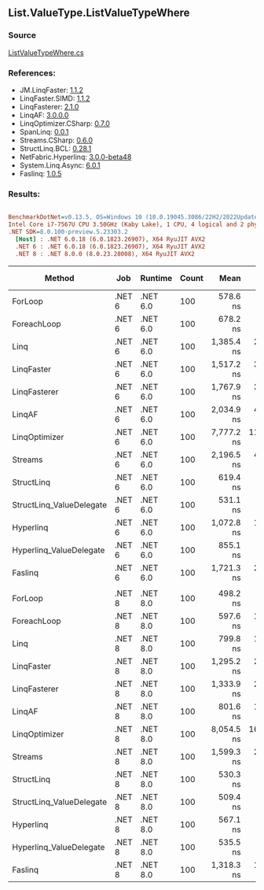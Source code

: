 ﻿## List.ValueType.ListValueTypeWhere

### Source
[ListValueTypeWhere.cs](../LinqBenchmarks/List/ValueType/ListValueTypeWhere.cs)

### References:
- JM.LinqFaster: [1.1.2](https://www.nuget.org/packages/JM.LinqFaster/1.1.2)
- LinqFaster.SIMD: [1.1.2](https://www.nuget.org/packages/LinqFaster.SIMD/1.0.3)
- LinqFasterer: [2.1.0](https://www.nuget.org/packages/LinqFasterer/2.1.0)
- LinqAF: [3.0.0.0](https://www.nuget.org/packages/LinqAF/3.0.0.0)
- LinqOptimizer.CSharp: [0.7.0](https://www.nuget.org/packages/LinqOptimizer.CSharp/0.7.0)
- SpanLinq: [0.0.1](https://www.nuget.org/packages/SpanLinq/0.0.1)
- Streams.CSharp: [0.6.0](https://www.nuget.org/packages/Streams.CSharp/0.6.0)
- StructLinq.BCL: [0.28.1](https://www.nuget.org/packages/StructLinq/0.28.1)
- NetFabric.Hyperlinq: [3.0.0-beta48](https://www.nuget.org/packages/NetFabric.Hyperlinq/3.0.0-beta48)
- System.Linq.Async: [6.0.1](https://www.nuget.org/packages/System.Linq.Async/6.0.1)
- Faslinq: [1.0.5](https://www.nuget.org/packages/Faslinq/1.0.5)

### Results:
``` ini

BenchmarkDotNet=v0.13.5, OS=Windows 10 (10.0.19045.3086/22H2/2022Update)
Intel Core i7-7567U CPU 3.50GHz (Kaby Lake), 1 CPU, 4 logical and 2 physical cores
.NET SDK=8.0.100-preview.5.23303.2
  [Host] : .NET 6.0.18 (6.0.1823.26907), X64 RyuJIT AVX2
  .NET 6 : .NET 6.0.18 (6.0.1823.26907), X64 RyuJIT AVX2
  .NET 8 : .NET 8.0.0 (8.0.23.28008), X64 RyuJIT AVX2


```
|                   Method |    Job |  Runtime | Count |       Mean |     Error |    StdDev |     Median |         Ratio | RatioSD |    Gen0 |   Gen1 | Allocated | Alloc Ratio |
|------------------------- |------- |--------- |------ |-----------:|----------:|----------:|-----------:|--------------:|--------:|--------:|-------:|----------:|------------:|
|                  ForLoop | .NET 6 | .NET 6.0 |   100 |   578.6 ns |   3.08 ns |   2.57 ns |   578.3 ns |      baseline |         |       - |      - |         - |          NA |
|              ForeachLoop | .NET 6 | .NET 6.0 |   100 |   678.2 ns |   7.63 ns |   6.37 ns |   676.9 ns |  1.17x slower |   0.01x |       - |      - |         - |          NA |
|                     Linq | .NET 6 | .NET 6.0 |   100 | 1,385.4 ns |  27.72 ns |  65.33 ns | 1,357.9 ns |  2.39x slower |   0.11x |  0.0877 |      - |     184 B |          NA |
|               LinqFaster | .NET 6 | .NET 6.0 |   100 | 1,517.2 ns |  38.60 ns | 111.99 ns | 1,463.7 ns |  2.62x slower |   0.21x |  3.8605 |      - |    8088 B |          NA |
|             LinqFasterer | .NET 6 | .NET 6.0 |   100 | 1,767.9 ns |  35.32 ns |  47.15 ns | 1,771.0 ns |  3.03x slower |   0.05x |  4.7379 |      - |    9936 B |          NA |
|                   LinqAF | .NET 6 | .NET 6.0 |   100 | 2,034.9 ns |  46.50 ns | 126.50 ns | 2,061.8 ns |  3.25x slower |   0.23x |       - |      - |         - |          NA |
|            LinqOptimizer | .NET 6 | .NET 6.0 |   100 | 7,777.2 ns | 118.10 ns | 104.70 ns | 7,757.3 ns | 13.46x slower |   0.17x | 62.4847 | 0.0153 |  134925 B |          NA |
|                  Streams | .NET 6 | .NET 6.0 |   100 | 2,196.5 ns |  42.85 ns |  65.44 ns | 2,173.9 ns |  3.80x slower |   0.13x |  0.4044 |      - |     848 B |          NA |
|               StructLinq | .NET 6 | .NET 6.0 |   100 |   619.4 ns |   3.17 ns |   2.48 ns |   619.4 ns |  1.07x slower |   0.01x |  0.0191 |      - |      40 B |          NA |
| StructLinq_ValueDelegate | .NET 6 | .NET 6.0 |   100 |   531.1 ns |   2.09 ns |   1.63 ns |   530.6 ns |  1.09x faster |   0.01x |       - |      - |         - |          NA |
|                Hyperlinq | .NET 6 | .NET 6.0 |   100 | 1,072.8 ns |  10.86 ns |   8.48 ns | 1,071.4 ns |  1.85x slower |   0.02x |       - |      - |         - |          NA |
|  Hyperlinq_ValueDelegate | .NET 6 | .NET 6.0 |   100 |   855.1 ns |   4.67 ns |   4.37 ns |   854.7 ns |  1.48x slower |   0.01x |       - |      - |         - |          NA |
|                  Faslinq | .NET 6 | .NET 6.0 |   100 | 1,721.3 ns |  21.76 ns |  18.17 ns | 1,718.5 ns |  2.97x slower |   0.03x |  3.8605 |      - |    8088 B |          NA |
|                          |        |          |       |            |           |           |            |               |         |         |        |           |             |
|                  ForLoop | .NET 8 | .NET 8.0 |   100 |   498.2 ns |   5.74 ns |   4.49 ns |   497.0 ns |      baseline |         |       - |      - |         - |          NA |
|              ForeachLoop | .NET 8 | .NET 8.0 |   100 |   597.6 ns |  10.78 ns |   9.00 ns |   593.5 ns |  1.20x slower |   0.02x |       - |      - |         - |          NA |
|                     Linq | .NET 8 | .NET 8.0 |   100 |   799.8 ns |  14.13 ns |  27.90 ns |   786.2 ns |  1.63x slower |   0.06x |  0.0877 |      - |     184 B |          NA |
|               LinqFaster | .NET 8 | .NET 8.0 |   100 | 1,295.2 ns |  24.32 ns |  22.75 ns | 1,288.7 ns |  2.61x slower |   0.04x |  3.8605 |      - |    8088 B |          NA |
|             LinqFasterer | .NET 8 | .NET 8.0 |   100 | 1,333.9 ns |  20.60 ns |  22.89 ns | 1,332.8 ns |  2.67x slower |   0.07x |  4.7379 |      - |    9936 B |          NA |
|                   LinqAF | .NET 8 | .NET 8.0 |   100 |   801.6 ns |  16.00 ns |  38.63 ns |   788.6 ns |  1.62x slower |   0.09x |       - |      - |         - |          NA |
|            LinqOptimizer | .NET 8 | .NET 8.0 |   100 | 8,054.5 ns | 160.61 ns | 362.52 ns | 8,159.5 ns | 15.49x slower |   0.53x | 62.4695 | 0.0153 |  134906 B |          NA |
|                  Streams | .NET 8 | .NET 8.0 |   100 | 1,599.3 ns |  21.61 ns |  16.87 ns | 1,596.2 ns |  3.21x slower |   0.03x |  0.4044 |      - |     848 B |          NA |
|               StructLinq | .NET 8 | .NET 8.0 |   100 |   530.3 ns |   6.62 ns |   5.16 ns |   528.1 ns |  1.06x slower |   0.01x |  0.0191 |      - |      40 B |          NA |
| StructLinq_ValueDelegate | .NET 8 | .NET 8.0 |   100 |   509.4 ns |   8.34 ns |   6.96 ns |   507.4 ns |  1.02x slower |   0.02x |       - |      - |         - |          NA |
|                Hyperlinq | .NET 8 | .NET 8.0 |   100 |   567.1 ns |   2.54 ns |   1.98 ns |   567.3 ns |  1.14x slower |   0.01x |       - |      - |         - |          NA |
|  Hyperlinq_ValueDelegate | .NET 8 | .NET 8.0 |   100 |   535.5 ns |   3.38 ns |   3.00 ns |   533.8 ns |  1.07x slower |   0.01x |       - |      - |         - |          NA |
|                  Faslinq | .NET 8 | .NET 8.0 |   100 | 1,318.3 ns |  11.94 ns |   9.32 ns | 1,315.8 ns |  2.65x slower |   0.03x |  3.8605 |      - |    8088 B |          NA |
